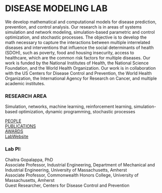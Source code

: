 # DISEASE MODELING LAB

We develop mathematical and computational models for disease prediction, prevention, and control analysis. Our research is in areas of systems simulation and network modeling, simulation-based parametric and control optimization, and stochastic processes. The objective is to develop the math necessary to capture the interactions between multiple interrelated diseases and interventions that influence the social determinants of health (SDOH), such as poverty, food and housing insecurity, access to healthcare, which are the common risk factors for multiple diseases. Our work is funded by the National Institutes of Health, the National Science Foundation, and the World Health Organization. Our work is in collaboration with the US Centers for Disease Control and Prevention, the World Health Organization, the International Agency for Research on Cancer, and multiple academic institutes.

### RESEARCH AREA

Simulation, networks, machine learning, reinforcement learning, simulation-based optimization, dynamic programming, stochastic processes

[PEOPLE](People.md)  
[PUBLICATIONS](publications.md)    
[AWARDS](Awards.md)    
[LabWebsite](https://blogs.umass.edu/chaitrag/)  

### Lab PI:  
Chaitra Gopalappa, PhD  
Associate Professor, Industrial Engineering, Department of Mechanical and Industrial Engineering, University of Massachusetts, Amherst  
Associate Professor, Commonwealth Honors College, University of Massachusetts, Amherst  
Guest Researcher, Centers for Disease Control and Prevention  
